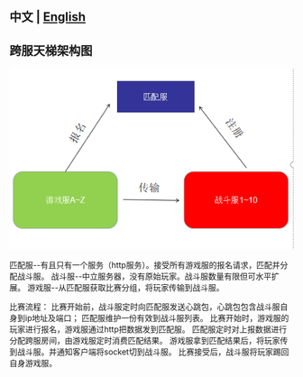 ﻿  ## 中文 | [English](README_EN.md)  

  ## 跨服天梯架构图　　
 ![](/screenshots/1.png "通信架构图")

匹配服--有且只有一个服务（http服务）。接受所有游戏服的报名请求，匹配并分配战斗服。
战斗服--中立服务器，没有原始玩家。战斗服数量有限但可水平扩展。
游戏服--从匹配服获取比赛分组，将玩家传输到战斗服。

比赛流程：
比赛开始前，战斗服定时向匹配服发送心跳包，心跳包包含战斗服自身到ip地址及端口；
匹配服维护一份有效到战斗服列表。
比赛开始时，游戏服的玩家进行报名，游戏服通过http把数据发到匹配服。
匹配服定时对上报数据进行分配跨服房间，由游戏服定时消费匹配结果。
游戏服拿到匹配结果后，将玩家传到战斗服。并通知客户端将socket切到战斗服。
比赛接受后，战斗服将玩家踢回自身游戏服。
  
 

